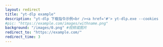 ```yaml
---
layout: redirect
title: "yt-dlp example"
description: "yt-dlp 下载指令示例<br /><a href='#'> yt-dlp.exe --cookies cookies url --sleep-requests 1.5 --sleep-interval 1.5 -o '%(title)s.%(ext)s' -N 6</a>"
#pic: "https://example.com/images/withname.png"
background: "/images/0.png" #视频或图片
redirect_to: "https://example.com/"
redirect_time: 3
---
```

